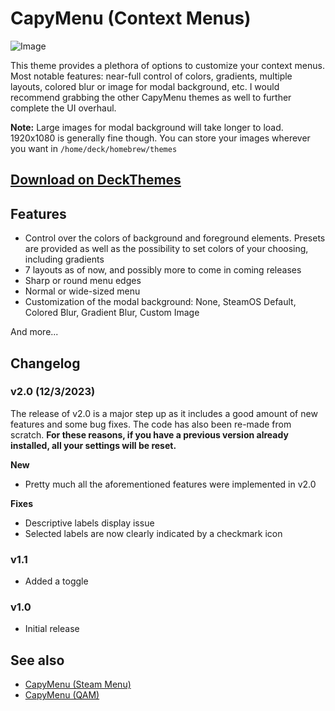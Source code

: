 # CapyMenu (Context Menus)

![Image](https://api.deckthemes.com/blobs/d805f24e-499e-4b34-8ce5-6cc9234f8bc7)

This theme provides a plethora of options to customize your context menus. Most notable features: near-full control of colors, gradients, multiple layouts, colored blur or image for modal background, etc. I would recommend grabbing the other CapyMenu themes as well to further complete the UI overhaul.

**Note:** Large images for modal background will take longer to load. 1920x1080 is generally fine though. You can store your images wherever you want in `/home/deck/homebrew/themes`

## [Download on DeckThemes](https://deckthemes.com/themes/view?themeId=477cdaf5-a81d-407c-b14c-ab7b937887c3)

## Features

- Control over the colors of background and foreground elements. Presets are provided as well as the possibility to set colors of your choosing, including gradients
- 7 layouts as of now, and possibly more to come in coming releases
- Sharp or round menu edges
- Normal or wide-sized menu
- Customization of the modal background: None, SteamOS Default, Colored Blur, Gradient Blur, Custom Image

And more...

## Changelog

### v2.0 (12/3/2023)

The release of v2.0 is a major step up as it includes a good amount of new features and some bug fixes. The code has also been re-made from scratch. **For these reasons, if you have a previous version already installed, all your settings will be reset.**

**New**

- Pretty much all the aforementioned features were implemented in v2.0

**Fixes**

- Descriptive labels display issue
- Selected labels are now clearly indicated by a checkmark icon

### v1.1

- Added a toggle

### v1.0

- Initial release

## See also

- [CapyMenu (Steam Menu)](https://deckthemes.com/themes/view?themeId=33c9e266-ab37-4d3f-b9f5-4e6c4f1f031d)
- [CapyMenu (QAM)](https://deckthemes.com/themes/view?themeId=726ddfcd-47a0-4f71-81ac-c276936c68cb)
